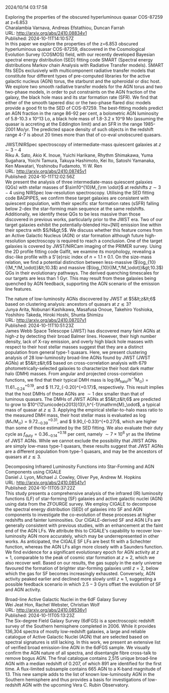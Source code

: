 2024/10/14 03:17:58  

Exploring the properties of the obscured hyperluminous quasar COS-87259
  at z=6.853  
Charalambia Varnava, Andreas Efstathiou, Duncan Farrah  
URL: http://arxiv.org/abs/2410.08834v1  
Published: 2024-10-11T14:10:57Z  
  In this paper we explore the properties of the z=6.853 obscured hyperluminous quasar COS-87259, discovered in the Cosmological Evolution Survey (COSMOS) field, with our recently developed Bayesian spectral energy distribution (SED) fitting code SMART (Spectral energy distributions Markov chain Analysis with Radiative Transfer models). SMART fits SEDs exclusively with multicomponent radiative transfer models that constitute four different types of pre-computed libraries for the active galactic nucleus (AGN) torus, the starburst and the spheroidal or disc host. We explore two smooth radiative transfer models for the AGN torus and two two-phase models, in order to put constraints on the AGN fraction of the galaxy, the black hole mass and its star formation rate (SFR). We find that either of the smooth tapered disc or the two-phase flared disc models provide a good fit to the SED of COS-87259. The best-fitting models predict an AGN fraction in the range 86-92 per cent, a bolometric AGN luminosity of 5.8-10.3 x 10^13 Lo, a black hole mass of 1.8-3.2 x 10^9 Mo (assuming the quasar is accreting at the Eddington limit) and an SFR in the range 1985-2001 Mo/yr. The predicted space density of such objects in the redshift range 4-7 is about 20 times more than that of co-eval unobscured quasars.   

JWST/NIRSpec spectroscopy of intermediate-mass quiescent galaxies at $z
  \sim 3-4$  
Riku A. Sato, Akio K. Inoue, Yuichi Harikane, Rhythm Shimakawa, Yuma Sugahara, Yoichi Tamura, Takuya Hashimoto, Kei Ito, Satoshi Yamanaka, Ken Mawatari, Yoshinobu Fudamoto, Yi W. Ren  
URL: http://arxiv.org/abs/2410.08745v1  
Published: 2024-10-11T12:02:56Z  
  We present the analysis of three intermediate-mass quiescent galaxies (QGs) with stellar masses of $\sim10^{10}M_{\rm \odot}$ at redshifts $z\sim 3 - 4$ using NIRSpec low-resolution spectroscopy. Utilising the SED fitting code BAGPIPES, we confirm these target galaxies are consistent with quiescent population, with their specific star formation rates (sSFR) falling below 2-dex the star-forming main sequence at the same redshifts. Additionally, we identify these QGs to be less massive than those discovered in previous works, particularly prior to the JWST era. Two of our target galaxies exhibit the potentially-blended H${\alpha}$+[NII] emission line within their spectra with $S/N&gt;5$. We discuss whether this feature comes from an Active Galactic Nucleus (AGN) or star formation although future high-resolution spectroscopy is required to reach a conclusion. One of the target galaxies is covered by JWST/NIRCam imaging of the PRIMER survey. Using the 2D profile fitting code Galfit, we examine its morphology, revealing a disc-like profile with a S\'{e}rsic index of $n=1.1 \pm 0.1$. On the size-mass relation, we find a potential distinction between less-massive ($\log_{10}{(M_*/M_\odot)}&lt;10.3$) and massive ($\log_{10}{(M_*/M_\odot)}&gt;10.3$) QGs in their evolutionary pathways. The derived quenching timescales for our targets are less than 1 Gyr. This may result from these galaxies being quenched by AGN feedback, supporting the AGN scenario of the emission line features.   

The nature of low-luminosity AGNs discovered by JWST at $5&lt;z&lt;6$ based on
  clustering analysis: ancestors of quasars at $z\lesssim3$?  
Junya Arita, Nobunari Kashikawa, Masafusa Onoue, Takehiro Yoshioka, Yoshihiro Takeda, Hiroki Hoshi, Shunta Shimizu  
URL: http://arxiv.org/abs/2410.08707v1  
Published: 2024-10-11T10:51:23Z  
  James Webb Space Telescope (JWST) has discovered many faint AGNs at high-$z$ by detecting their broad Balmer lines. However, their high number density, lack of X-ray emission, and overly high black hole masses with respect to their host stellar masses suggest that they are a distinct population from general type-1 quasars. Here, we present clustering analysis of 28 low-luminosity broad-line AGNs found by JWST (JWST AGNs) at $5&lt;z&lt;6$ based on cross-correlation analysis with 679 photometrically-selected galaxies to characterize their host dark matter halo (DMH) masses. From angular and projected cross-correlation functions, we find that their typical DMH mass is $\log (M_\mathrm{halo}/h^{-1}\mathrm{M}_\odot) = 11.61_{-0.24}^{+0.19},$ and $ 11.72_{-0.20}^{+0.17}$, respectively. This result implies that the host DMHs of these AGNs are $\sim1$ dex smaller than that of luminous quasars. The DMHs of JWST AGNs at $5&lt;z&lt;6$ are predicted to grow to $10^{12\unicode{x2013}13}\,h^{-1}\mathrm{M}_\odot$, a typical mass of quasar at $z\lesssim3$. Applying the empirical stellar-to-halo mass ratio to the measured DMH mass, their host stellar mass is evaluated as $\log(M_*/\mathrm{M}_\odot)=9.72_{-0.39}^{+0.31},$ and $ 9.90_{-0.33}^{+0.27}$, which are higher than some of those estimated by the SED fitting. We also evaluate their duty cycle as $f_\mathrm{duty}=0.36_{-0.14}^{+0.18}$ per cent, namely $\sim7\times10^6$ yr as the lifetime of JWST AGNs. While we cannot exclude the possibility that JWST AGNs are simply low-mass type-1 quasars, these results suggest that JWST AGNs are a different population from type-1 quasars, and may be the ancestors of quasars at $z\lesssim3$.   

Decomposing Infrared Luminosity Functions into Star-Forming and AGN
  Components using CIGALE  
Daniel J. Lyon, Michael J. Cowley, Oliver Pye, Andrew M. Hopkins  
URL: http://arxiv.org/abs/2410.08541v1  
Published: 2024-10-11T05:37:22Z  
  This study presents a comprehensive analysis of the infrared (IR) luminosity functions (LF) of star-forming (SF) galaxies and active galactic nuclei (AGN) using data from the ZFOURGE survey. We employ CIGALE to decompose the spectral energy distribution (SED) of galaxies into SF and AGN components to investigate the co-evolution of these processes at higher redshifts and fainter luminosities. Our CIGALE-derived SF and AGN LFs are generally consistent with previous studies, with an enhancement at the faint end of the AGN LFs. We attribute this to CIGALE's capability to recover low-luminosity AGN more accurately, which may be underrepresented in other works. As anticipated, the CIGALE SF LFs are best fit with a Schechter function, whereas the AGN LFs align more closely with a Saunders function. We find evidence for a significant evolutionary epoch for AGN activity at $z \approx 1$, comparable to the peak of cosmic star formation at $z \approx 2$, which we also recover well. Based on our results, the gas supply in the early universe favoured the formation of brighter star-forming galaxies until $z=2$, below which the gas for SF becomes increasingly exhausted. Conversely, AGN activity peaked earlier and declined more slowly until $z \approx 1$, suggesting a possible feedback scenario in which $2.5-3$ Gyrs offset the evolution of SF and AGN activity.   

Broad-line Active Galactic Nuclei in the 6dF Galaxy Survey  
Wei Jeat Hon, Rachel Webster, Christian Wolf  
URL: http://arxiv.org/abs/2410.08536v1  
Published: 2024-10-11T05:13:23Z  
  The Six-degree Field Galaxy Survey (6dFGS) is a spectroscopic redshift survey of the Southern hemisphere completed in 2006. While it provides 136,304 spectra of mostly low-redshift galaxies, a large and reliable catalogue of Active Galactic Nuclei (AGN) that are selected based on spectral signatures is still lacking. In this work, we present an extensive list of verified broad emission-line AGN in the 6dFGS sample. We visually confirm the AGN nature of all spectra, and disentangle fibre cross-talk to remove bogus AGN. The final catalogue contains 2,515 unique broad-line AGN with a median redshift of 0.207, of which 891 are identified for the first time. A flux-limited subsample contains 665 AGN to a K-band magnitude of 13. This new sample adds to the list of known low-luminosity AGN in the Southern hemisphere and thus provides a basis for investigations of low-redshift AGN with the upcoming Vera C. Rubin Observatory.   

